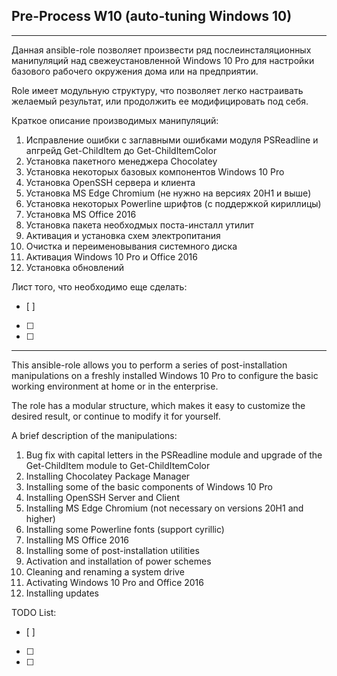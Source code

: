 ## Pre-Process W10 (auto-tuning Windows 10)
---
Данная ansible-role позволяет произвести ряд послеинсталяционных манипуляций над свежеустановленной Windows 10 Pro для настройки базового рабочего окружения дома или на предприятии.

Role имеет модульную структуру, что позволяет легко настраивать желаемый результат, или продолжить ее модифицировать под себя.

Краткое описание производимых манипуляций:
 1.  Исправление ошибки с  заглавными ошибками модуля PSReadline и апгрейд Get-ChildItem до Get-ChildItemColor 
 2.  Установка пакетного менеджера Chocolatey
 3.  Установка некоторых базовых компонентов Windows 10 Pro
 4.  Установка OpenSSH сервера и клиента
 5.  Установка MS Edge Chromium (не нужно на версиях 20H1 и выше)
 6.  Установка некоторых Powerline шрифтов (c поддержкой кириллицы)
 7.  Установка MS Office 2016
 8.  Установка пакета необходмых поста-инсталл утилит
 9.  Активация и установка схем электропитания
 10. Очистка и переименовывания системного диска
 11. Активация Windows 10 Pro и Office 2016
 12. Установка обновлений

Лист того, что необходимо еще сделать:
- [ ]
- [ ] 
- [ ] 

---

This ansible-role allows you to perform a series of post-installation manipulations on a freshly installed Windows 10 Pro to configure the basic working environment at home or in the enterprise.

The role has a modular structure, which makes it easy to customize the desired result, or continue to modify it for yourself.

A brief description of the manipulations:
 1.  Bug fix with capital letters in the PSReadline module and upgrade of the Get-ChildItem module to Get-ChildItemColor
 2.  Installing Chocolatey Package Manager
 3.  Installing some of the basic components of Windows 10 Pro
 4.  Installing OpenSSH Server and Client
 5.  Installing MS Edge Chromium (not necessary on versions 20H1 and higher)
 6.  Installing some Powerline fonts (support cyrillic)
 7.  Installing MS Office 2016
 8.  Installing some of post-installation utilities
 9.  Activation and installation of power schemes
 10. Cleaning and renaming a system drive 
 11. Activating Windows 10 Pro and Office 2016
 12. Installing updates 

TODO List:
- [ ]
- [ ] 
- [ ] 
